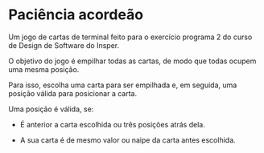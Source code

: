 # Paciência acordeão



Um jogo de cartas de terminal feito para o exercício programa 2 do curso de Design de Software do Insper.



O objetivo do jogo é empilhar todas as cartas, de modo que todas ocupem uma mesma posição.



Para isso, escolha uma carta para ser empilhada e, em seguida, uma posição válida para posicionar a carta.



Uma posição é válida, se:



- É anterior a carta escolhida ou três posições atrás dela.



- A sua carta é de mesmo valor ou naipe da carta antes escolhida.
